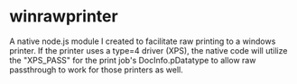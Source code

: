 winrawprinter
=============

A native node.js module I created to facilitate raw printing to a windows printer. If the printer uses a type=4 driver (XPS), the native code will utilize the "XPS_PASS" for the print job's DocInfo.pDatatype to allow raw passthrough to work for those printers as well. 